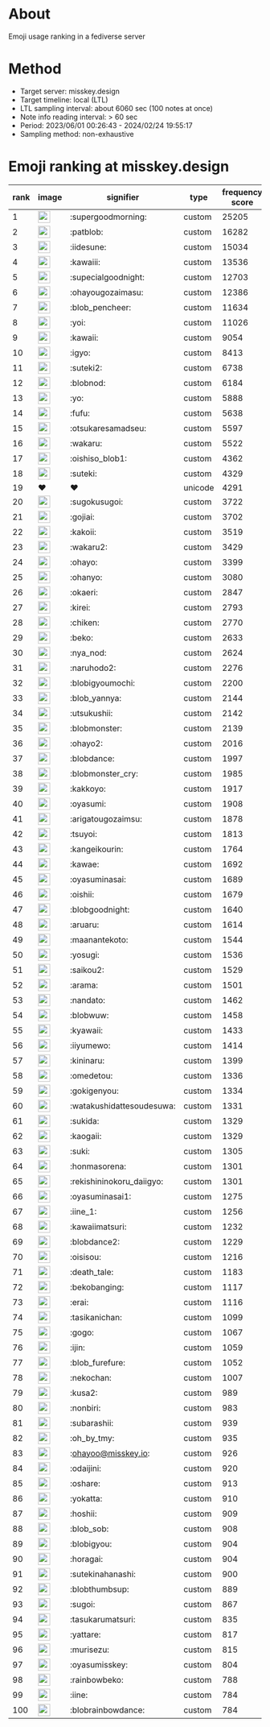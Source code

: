 # About
Emoji usage ranking in a fediverse server

# Method
- Target server: misskey.design
- Target timeline: local (LTL)
- LTL sampling interval: about 6060 sec (100 notes at once)
- Note info reading interval: > 60 sec
- Period: 2023/06/01 00:26:43 - 2024/02/24 19:55:17 
- Sampling method: non-exhaustive

# Emoji ranking at misskey.design

|rank|image|signifier|type|frequency score|
|----|----|----|----|----|
|1|<img height="24" src="https://misskey.design/emoji/supergoodmorning.webp">|:supergoodmorning:|custom|25205|
|2|<img height="24" src="https://misskey.design/emoji/patblob.webp">|:patblob:|custom|16282|
|3|<img height="24" src="https://misskey.design/emoji/iidesune.webp">|:iidesune:|custom|15034|
|4|<img height="24" src="https://misskey.design/emoji/kawaiii.webp">|:kawaiii:|custom|13536|
|5|<img height="24" src="https://misskey.design/emoji/supecialgoodnight.webp">|:supecialgoodnight:|custom|12703|
|6|<img height="24" src="https://misskey.design/emoji/ohayougozaimasu.webp">|:ohayougozaimasu:|custom|12386|
|7|<img height="24" src="https://misskey.design/emoji/blob_pencheer.webp">|:blob_pencheer:|custom|11634|
|8|<img height="24" src="https://misskey.design/emoji/yoi.webp">|:yoi:|custom|11026|
|9|<img height="24" src="https://misskey.design/emoji/kawaii.webp">|:kawaii:|custom|9054|
|10|<img height="24" src="https://misskey.design/emoji/igyo.webp">|:igyo:|custom|8413|
|11|<img height="24" src="https://misskey.design/emoji/suteki2.webp">|:suteki2:|custom|6738|
|12|<img height="24" src="https://misskey.design/emoji/blobnod.webp">|:blobnod:|custom|6184|
|13|<img height="24" src="https://misskey.design/emoji/yo.webp">|:yo:|custom|5888|
|14|<img height="24" src="https://misskey.design/emoji/fufu.webp">|:fufu:|custom|5638|
|15|<img height="24" src="https://misskey.design/emoji/otsukaresamadseu.webp">|:otsukaresamadseu:|custom|5597|
|16|<img height="24" src="https://misskey.design/emoji/wakaru.webp">|:wakaru:|custom|5522|
|17|<img height="24" src="https://misskey.design/emoji/oishiso_blob1.webp">|:oishiso_blob1:|custom|4362|
|18|<img height="24" src="https://misskey.design/emoji/suteki.webp">|:suteki:|custom|4329|
|19|❤|❤|unicode|4291|
|20|<img height="24" src="https://misskey.design/emoji/sugokusugoi.webp">|:sugokusugoi:|custom|3722|
|21|<img height="24" src="https://misskey.design/emoji/gojiai.webp">|:gojiai:|custom|3702|
|22|<img height="24" src="https://misskey.design/emoji/kakoii.webp">|:kakoii:|custom|3519|
|23|<img height="24" src="https://misskey.design/emoji/wakaru2.webp">|:wakaru2:|custom|3429|
|24|<img height="24" src="https://misskey.design/emoji/ohayo.webp">|:ohayo:|custom|3399|
|25|<img height="24" src="https://misskey.design/emoji/ohanyo.webp">|:ohanyo:|custom|3080|
|26|<img height="24" src="https://misskey.design/emoji/okaeri.webp">|:okaeri:|custom|2847|
|27|<img height="24" src="https://misskey.design/emoji/kirei.webp">|:kirei:|custom|2793|
|28|<img height="24" src="https://misskey.design/emoji/chiken.webp">|:chiken:|custom|2770|
|29|<img height="24" src="https://misskey.design/emoji/beko.webp">|:beko:|custom|2633|
|30|<img height="24" src="https://misskey.design/emoji/nya_nod.webp">|:nya_nod:|custom|2624|
|31|<img height="24" src="https://misskey.design/emoji/naruhodo2.webp">|:naruhodo2:|custom|2276|
|32|<img height="24" src="https://misskey.design/emoji/blobigyoumochi.webp">|:blobigyoumochi:|custom|2200|
|33|<img height="24" src="https://misskey.design/emoji/blob_yannya.webp">|:blob_yannya:|custom|2144|
|34|<img height="24" src="https://misskey.design/emoji/utsukushii.webp">|:utsukushii:|custom|2142|
|35|<img height="24" src="https://misskey.design/emoji/blobmonster.webp">|:blobmonster:|custom|2139|
|36|<img height="24" src="https://misskey.design/emoji/ohayo2.webp">|:ohayo2:|custom|2016|
|37|<img height="24" src="https://misskey.design/emoji/blobdance.webp">|:blobdance:|custom|1997|
|38|<img height="24" src="https://misskey.design/emoji/blobmonster_cry.webp">|:blobmonster_cry:|custom|1985|
|39|<img height="24" src="https://misskey.design/emoji/kakkoyo.webp">|:kakkoyo:|custom|1917|
|40|<img height="24" src="https://misskey.design/emoji/oyasumi.webp">|:oyasumi:|custom|1908|
|41|<img height="24" src="https://misskey.design/emoji/arigatougozaimsu.webp">|:arigatougozaimsu:|custom|1878|
|42|<img height="24" src="https://misskey.design/emoji/tsuyoi.webp">|:tsuyoi:|custom|1813|
|43|<img height="24" src="https://misskey.design/emoji/kangeikourin.webp">|:kangeikourin:|custom|1764|
|44|<img height="24" src="https://misskey.design/emoji/kawae.webp">|:kawae:|custom|1692|
|45|<img height="24" src="https://misskey.design/emoji/oyasuminasai.webp">|:oyasuminasai:|custom|1689|
|46|<img height="24" src="https://misskey.design/emoji/oishii.webp">|:oishii:|custom|1679|
|47|<img height="24" src="https://misskey.design/emoji/blobgoodnight.webp">|:blobgoodnight:|custom|1640|
|48|<img height="24" src="https://misskey.design/emoji/aruaru.webp">|:aruaru:|custom|1614|
|49|<img height="24" src="https://misskey.design/emoji/maanantekoto.webp">|:maanantekoto:|custom|1544|
|50|<img height="24" src="https://misskey.design/emoji/yosugi.webp">|:yosugi:|custom|1536|
|51|<img height="24" src="https://misskey.design/emoji/saikou2.webp">|:saikou2:|custom|1529|
|52|<img height="24" src="https://misskey.design/emoji/arama.webp">|:arama:|custom|1501|
|53|<img height="24" src="https://misskey.design/emoji/nandato.webp">|:nandato:|custom|1462|
|54|<img height="24" src="https://misskey.design/emoji/blobwuw.webp">|:blobwuw:|custom|1458|
|55|<img height="24" src="https://misskey.design/emoji/kyawaii.webp">|:kyawaii:|custom|1433|
|56|<img height="24" src="https://misskey.design/emoji/iiyumewo.webp">|:iiyumewo:|custom|1414|
|57|<img height="24" src="https://misskey.design/emoji/kininaru.webp">|:kininaru:|custom|1399|
|58|<img height="24" src="https://misskey.design/emoji/omedetou.webp">|:omedetou:|custom|1336|
|59|<img height="24" src="https://misskey.design/emoji/gokigenyou.webp">|:gokigenyou:|custom|1334|
|60|<img height="24" src="https://misskey.design/emoji/watakushidattesoudesuwa.webp">|:watakushidattesoudesuwa:|custom|1331|
|61|<img height="24" src="https://misskey.design/emoji/sukida.webp">|:sukida:|custom|1329|
|62|<img height="24" src="https://misskey.design/emoji/kaogaii.webp">|:kaogaii:|custom|1329|
|63|<img height="24" src="https://misskey.design/emoji/suki.webp">|:suki:|custom|1305|
|64|<img height="24" src="https://misskey.design/emoji/honmasorena.webp">|:honmasorena:|custom|1301|
|65|<img height="24" src="https://misskey.design/emoji/rekishininokoru_daiigyo.webp">|:rekishininokoru_daiigyo:|custom|1301|
|66|<img height="24" src="https://misskey.design/emoji/oyasuminasai1.webp">|:oyasuminasai1:|custom|1275|
|67|<img height="24" src="https://misskey.design/emoji/iine_1.webp">|:iine_1:|custom|1256|
|68|<img height="24" src="https://misskey.design/emoji/kawaiimatsuri.webp">|:kawaiimatsuri:|custom|1232|
|69|<img height="24" src="https://misskey.design/emoji/blobdance2.webp">|:blobdance2:|custom|1229|
|70|<img height="24" src="https://misskey.design/emoji/oisisou.webp">|:oisisou:|custom|1216|
|71|<img height="24" src="https://misskey.design/emoji/death_tale.webp">|:death_tale:|custom|1183|
|72|<img height="24" src="https://misskey.design/emoji/bekobanging.webp">|:bekobanging:|custom|1117|
|73|<img height="24" src="https://misskey.design/emoji/erai.webp">|:erai:|custom|1116|
|74|<img height="24" src="https://misskey.design/emoji/tasikanichan.webp">|:tasikanichan:|custom|1099|
|75|<img height="24" src="https://misskey.design/emoji/gogo.webp">|:gogo:|custom|1067|
|76|<img height="24" src="https://misskey.design/emoji/ijin.webp">|:ijin:|custom|1059|
|77|<img height="24" src="https://misskey.design/emoji/blob_furefure.webp">|:blob_furefure:|custom|1052|
|78|<img height="24" src="https://misskey.design/emoji/nekochan.webp">|:nekochan:|custom|1007|
|79|<img height="24" src="https://misskey.design/emoji/kusa2.webp">|:kusa2:|custom|989|
|80|<img height="24" src="https://misskey.design/emoji/nonbiri.webp">|:nonbiri:|custom|983|
|81|<img height="24" src="https://misskey.design/emoji/subarashii.webp">|:subarashii:|custom|939|
|82|<img height="24" src="https://misskey.design/emoji/oh_by_tmy.webp">|:oh_by_tmy:|custom|935|
|83|<img height="24" src="https://misskey.design/emoji/ohayoo.webp">|:ohayoo@misskey.io:|custom|926|
|84|<img height="24" src="https://misskey.design/emoji/odaijini.webp">|:odaijini:|custom|920|
|85|<img height="24" src="https://misskey.design/emoji/oshare.webp">|:oshare:|custom|913|
|86|<img height="24" src="https://misskey.design/emoji/yokatta.webp">|:yokatta:|custom|910|
|87|<img height="24" src="https://misskey.design/emoji/hoshii.webp">|:hoshii:|custom|909|
|88|<img height="24" src="https://misskey.design/emoji/blob_sob.webp">|:blob_sob:|custom|908|
|89|<img height="24" src="https://misskey.design/emoji/blobigyou.webp">|:blobigyou:|custom|904|
|90|<img height="24" src="https://misskey.design/emoji/horagai.webp">|:horagai:|custom|904|
|91|<img height="24" src="https://misskey.design/emoji/sutekinahanashi.webp">|:sutekinahanashi:|custom|900|
|92|<img height="24" src="https://misskey.design/emoji/blobthumbsup.webp">|:blobthumbsup:|custom|889|
|93|<img height="24" src="https://misskey.design/emoji/sugoi.webp">|:sugoi:|custom|867|
|94|<img height="24" src="https://misskey.design/emoji/tasukarumatsuri.webp">|:tasukarumatsuri:|custom|835|
|95|<img height="24" src="https://misskey.design/emoji/yattare.webp">|:yattare:|custom|817|
|96|<img height="24" src="https://misskey.design/emoji/murisezu.webp">|:murisezu:|custom|815|
|97|<img height="24" src="https://misskey.design/emoji/oyasumisskey.webp">|:oyasumisskey:|custom|804|
|98|<img height="24" src="https://misskey.design/emoji/rainbowbeko.webp">|:rainbowbeko:|custom|788|
|99|<img height="24" src="https://misskey.design/emoji/iine.webp">|:iine:|custom|784|
|100|<img height="24" src="https://misskey.design/emoji/blobrainbowdance.webp">|:blobrainbowdance:|custom|784|
